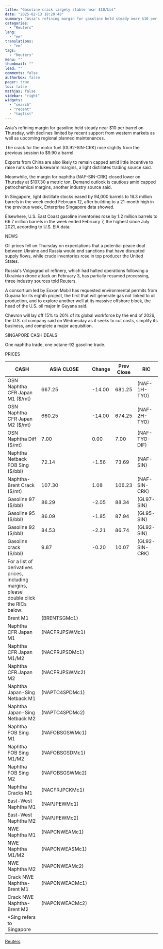 ```yaml
---
title: "Gasoline crack largely stable near $10/bbl"
date: "2025-02-13 18:20:48"
summary: "Asia's refining margin for gasoline held steady near $10 per barrel on Thursday, with declines limited by recent support from western markets as well as upcoming regional planned maintenances. The crack for the motor fuel (GL92-SIN-CRK) rose slightly from the previous session to $9.90 a barrel. Exports from China are..."
categories:
  - "Reuters"
lang:
  - "en"
translations:
  - "en"
tags:
  - "Reuters"
menu: ""
thumbnail: ""
lead: ""
comments: false
authorbox: false
pager: true
toc: false
mathjax: false
sidebar: "right"
widgets:
  - "search"
  - "recent"
  - "taglist"
---
```


Asia's refining margin for gasoline held steady near $10 per barrel on Thursday, with declines limited by recent support from western markets as well as upcoming regional planned maintenances.

The crack for the motor fuel (GL92-SIN-CRK) rose slightly from the previous session to $9.90 a barrel.

Exports from China are also likely to remain capped amid little incentive to raise runs due to lukewarm margins, a light distillates trading source said.

Meanwhile, the margin for naphtha (NAF-SIN-CRK) closed lower on Thursday at $107.30 a metric ton. Demand outlook is cautious amid capped petrochemical margins, another industry source said.

In Singapore, light distillate stocks eased by 94,000 barrels to 16.3 million barrels in the week ended February 12, after building to a 21-month high in the previous week, Enterprise Singapore data showed.

Elsewhere, U.S. East Coast gasoline inventories rose by 1.2 million barrels to 66.7 million barrels in the week ended February 7, the highest since July 2021, according to U.S. EIA data.

NEWS

Oil prices fell on Thursday on expectations that a potential peace deal between Ukraine and Russia would end sanctions that have disrupted supply flows, while crude inventories rose in top producer the United States.

Russia's Volgograd oil refinery, which had halted operations following a Ukrainian drone attack on February 3, has partially resumed processing, three industry sources told Reuters.

A consortium led by Exxon Mobil has requested environmental permits from Guyana for its eighth project, the first that will generate gas not linked to oil production, and to explore another well at its massive offshore block, the head of the U.S. oil major in Guyana said.

Chevron will lay off 15% to 20% of its global workforce by the end of 2026, the U.S. oil company said on Wednesday as it seeks to cut costs, simplify its business, and complete a major acquisition.

SINGAPORE CASH DEALS

One naphtha trade, one octane-92 gasoline trade.

PRICES

| CASH | ASIA CLOSE | Change | Prev Close | RIC |
| --- | --- | --- | --- | --- |
| OSN Naphtha CFR Japan M1 ($/mt) | 667.25 | -14.00 | 681.25 | (NAF-1H-TYO) |
| OSN Naphtha CFR Japan M2 ($/mt) | 660.25 | -14.00 | 674.25 | (NAF-2H-TYO) |
| OSN Naphtha Diff ($/mt) | 7.00 | 0.00 | 7.00 | (NAF-TYO-DIF) |
| Naphtha Netback FOB Sing ($/bbl) | 72.14 | -1.56 | 73.69 | (NAF-SIN) |
| Naphtha-Brent Crack ($/mt) | 107.30 | 1.08 | 106.23 | (NAF-SIN-CRK) |
| Gasoline 97 ($/bbl) | 86.29 | -2.05 | 88.34 | (GL97-SIN) |
| Gasoline 95 ($/bbl) | 86.09 | -1.85 | 87.94 | (GL95-SIN) |
| Gasoline 92 ($/bbl) | 84.53 | -2.21 | 86.74 | (GL92-SIN) |
| Gasoline crack ($/bbl) | 9.87 | -0.20 | 10.07 | (GL92-SIN-CRK) |
| For a list of derivatives prices, including margins, please double click the RICs below. | | | | |
| Brent M1 | (BRENTSGMc1) |  |  |  |
| Naphtha CFR Japan M1 | (NACFRJPSWMc1) |  |  |  |
| Naphtha CFR Japan M1/M2 | (NACFRJPSDMc1) |  |  |  |
| Naphtha CFR Japan M2 | (NACFRJPSWMc2) |  |  |  |
| Naphtha Japan-Sing Netback M1 | (NAPTC4SPDMc1) |  |  |  |
| Naphtha Japan-Sing Netback M2 | (NAPTC4SPDMc2) |  |  |  |
| Naphtha FOB Sing M1 | (NAFOBSGSWMc1) |  |  |  |
| Naphtha FOB Sing M1/M2 | (NAFOBSGSDMc1) |  |  |  |
| Naphtha FOB Sing M2 | (NAFOBSGSWMc2) |  |  |  |
| Naphtha Cracks M1 | (NACFRJPCKMc1) |  |  |  |
| East-West Naphtha M1 | (NAPJPEWMc1) |  |  |  |
| East-West Naphtha M2 | (NAPJPEWMc2) |  |  |  |
| NWE Naphtha M1 | (NAPCNWEAMc1) |  |  |  |
| NWE Naphtha M1/M2 | (NAPCNWEASMc1) |  |  |  |
| NWE Naphtha M2 | (NAPCNWEAMc2) |  |  |  |
| Crack NWE Naphtha-Brent M1 | (NAPCNWEACMc1) |  |  |  |
| Crack NWE Naphtha-Brent M2 | (NAPCNWEACMc2) |  |  |  |
| \*Sing refers to Singapore |  |  |  |  |

[Reuters](https://www.tradingview.com/news/reuters.com,2025:newsml_L4N3P40J5:0-gasoline-crack-largely-stable-near-10-bbl/)
